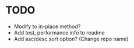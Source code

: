 TODO
====

+ Modify to in-place method?
+ Add test, performance info to readme
+ Add asc/desc sort option? (Change repo name)
